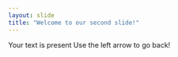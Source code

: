 ```yaml
---
layout: slide
title: "Welcome to our second slide!"
---
```

Your text is present
Use the left arrow to go back!
